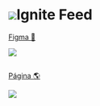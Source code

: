 # <img src='https://raw.githubusercontent.com/AndressaDaCosta/fundamentos-react-js-ts/096d09ac56d22cea010b6eb419ca380bcc36a194/src/assets/ignite-logo.svg'>Ignite Feed 

[Figma 🎨](https://www.figma.com/file/K5UYvgTnUtKgFtQfmOLjWZ/Ignite-Feed-Community?is-community-duplicate=1&fuid=)

<img src='https://github.com/AndressaDaCosta/reactjs/blob/main/Captura%20de%20Tela%202022-09-05%20a%CC%80s%2010.28.26.png?raw=true'>


## 


[Página 🌎](https://github.com/AndressaDaCosta/fundamentos-react-js-ts/blob/main/Grava%C3%A7%C3%A3o%20de%20Tela.gif?raw=true)

<img src='https://github.com/AndressaDaCosta/fundamentos-react-js-ts/blob/main/Grava%C3%A7%C3%A3o%20de%20Tela.gif?raw=true'>

